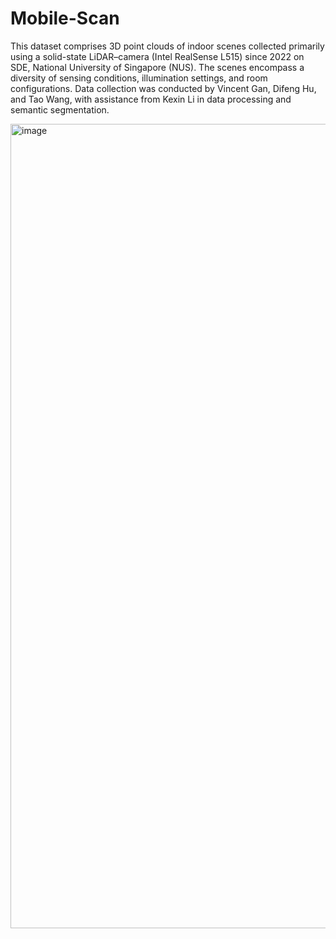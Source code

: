 # Mobile-Scan

This dataset comprises 3D point clouds of indoor scenes collected primarily using a solid-state LiDAR–camera (Intel RealSense L515) since 2022 on SDE, National University of Singapore (NUS). The scenes encompass a diversity of sensing conditions, illumination settings, and room configurations. Data collection was conducted by Vincent Gan, Difeng Hu, and Tao Wang, with assistance from Kexin Li in data processing and semantic segmentation.

<img width="880" height="1287" alt="image" src="https://github.com/user-attachments/assets/7350edb9-93a5-4e5c-9293-23d9d79d8943" />
